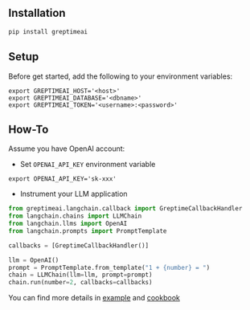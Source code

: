 ## Installation

```python
pip install greptimeai
```

## Setup

Before get started, add the following to your environment variables:

```shell
export GREPTIMEAI_HOST='<host>'
export GREPTIMEAI_DATABASE='<dbname>'
export GREPTIMEAI_TOKEN='<username>:<password>'
```

## How-To

Assume you have OpenAI account:

- Set `OPENAI_API_KEY` environment variable

```shell
export OPENAI_API_KEY='sk-xxx'
```

- Instrument your LLM application

```python
from greptimeai.langchain.callback import GreptimeCallbackHandler
from langchain.chains import LLMChain
from langchain.llms import OpenAI
from langchain.prompts import PromptTemplate

callbacks = [GreptimeCallbackHandler()]

llm = OpenAI()
prompt = PromptTemplate.from_template("1 + {number} = ")
chain = LLMChain(llm=llm, prompt=prompt)
chain.run(number=2, callbacks=callbacks)
```

You can find more details in [example](https://github.com/GreptimeTeam/greptimeai/blob/main/examples/langchain.ipynb)
and [cookbook](https://github.com/GreptimeTeam/greptimeai-cookbook/tree/main/examples/langchain)
